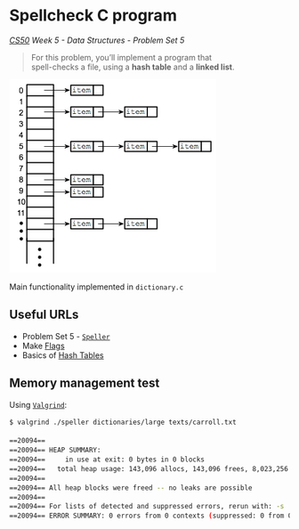 # Spellcheck C program
*[CS50] Week 5 - Data Structures - Problem Set 5*

> For this problem, you’ll implement a program that  
> spell-checks a file, using a **hash table** and a **linked list**.

![example](example.png)

Main functionality implemented in `dictionary.c`

## Useful URLs
- Problem Set 5 - [`Speller`]
- Make [Flags]
- Basics of [Hash Tables]

## Memory management test
Using [`Valgrind`]:
```sh
$ valgrind ./speller dictionaries/large texts/carroll.txt

==20094== 
==20094== HEAP SUMMARY:
==20094==     in use at exit: 0 bytes in 0 blocks
==20094==   total heap usage: 143,096 allocs, 143,096 frees, 8,023,256 bytes allocated
==20094== 
==20094== All heap blocks were freed -- no leaks are possible
==20094== 
==20094== For lists of detected and suppressed errors, rerun with: -s
==20094== ERROR SUMMARY: 0 errors from 0 contexts (suppressed: 0 from 0)
```

[CS50]:https://cs50.harvard.edu/x/2022/
[`Speller`]:https://cs50.harvard.edu/x/2022/psets/5/speller/
[Flags]:https://earthly.dev/blog/make-flags/
[Hash Tables]:https://www.hackerearth.com/practice/data-structures/hash-tables/basics-of-hash-tables/tutorial/
[`Valgrind`]:https://valgrind.org/
